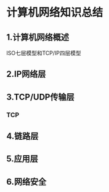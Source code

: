 # 计算机网络知识总结

## 1.计算机网络概述

ISO七层模型和TCP/IP四层模型

## 2.IP网络层

## 3.TCP/UDP传输层

### TCP

## 4.链路层

## 5.应用层

## 6.网络安全


